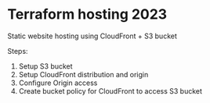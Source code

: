 # Terraform hosting 2023
Static website hosting using CloudFront + S3 bucket

Steps:
1. Setup S3 bucket
2. Setup CloudFront distribution and origin
3. Configure Origin access
4. Create bucket policy for CloudFront to access S3 bucket
